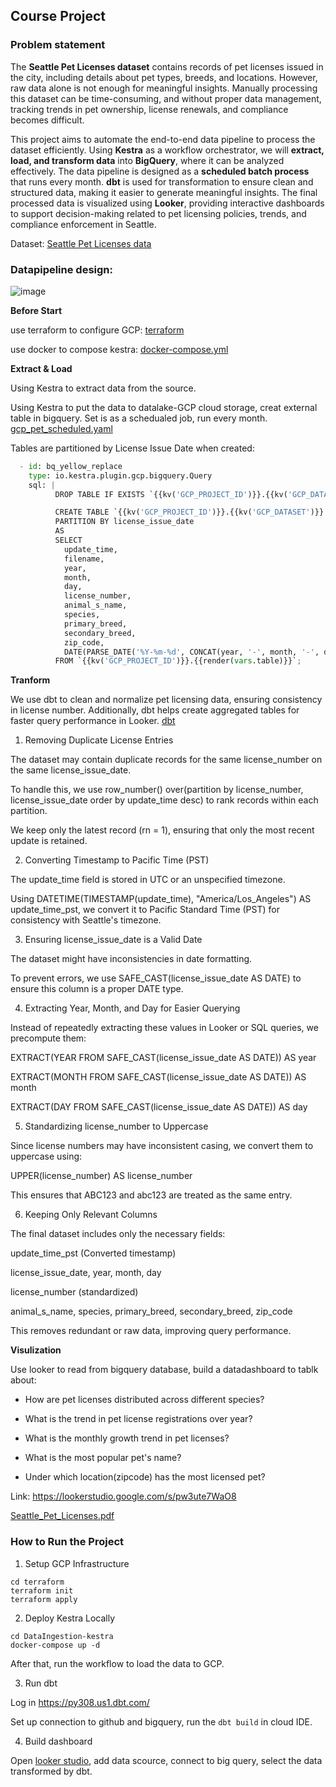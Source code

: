 
## Course Project

### Problem statement

The **Seattle Pet Licenses dataset** contains records of pet licenses issued in the city, including details about pet types, breeds, and locations. However, raw data alone is not enough for meaningful insights. Manually processing this dataset can be time-consuming, and without proper data management, tracking trends in pet ownership, license renewals, and compliance becomes difficult.

This project aims to automate the end-to-end data pipeline to process the dataset efficiently. Using **Kestra** as a workflow orchestrator, we will **extract, load, and transform data** into **BigQuery**, where it can be analyzed effectively. The data pipeline is designed as a **scheduled batch process** that runs every month. **dbt** is used for transformation to ensure clean and structured data, making it easier to generate meaningful insights. The final processed data is visualized using **Looker**, providing interactive dashboards to support decision-making related to pet licensing policies, trends, and compliance enforcement in Seattle.

Dataset: [Seattle Pet Licenses data](https://data.seattle.gov/City-Administration/Seattle-Pet-Licenses/jguv-t9rb/about_data)

### Datapipeline design:

![image](https://github.com/user-attachments/assets/4112d870-2f02-4b3d-9925-0861cff232aa)

**Before Start**

use terraform to configure GCP: [terraform](https://github.com/yvt-ee/data-engineering-zoomcamp/tree/main/Project/terraform)

use docker to compose kestra: [docker-compose.yml](https://github.com/yvt-ee/data-engineering-zoomcamp/blob/main/Project/DataIngestion-kestra/docker-compose.yml)

**Extract & Load**

Using Kestra to extract data from the source.

Using Kestra to put the data to datalake-GCP cloud storage, creat external table in bigquery. Set is as a schedualed job, run every month. [gcp_pet_scheduled.yaml](https://github.com/yvt-ee/data-engineering-zoomcamp/blob/main/Project/DataIngestion-kestra/gcp_pet_scheduled.yaml)

Tables are partitioned by License Issue Date when created:

```python
  - id: bq_yellow_replace
    type: io.kestra.plugin.gcp.bigquery.Query
    sql: |
          DROP TABLE IF EXISTS `{{kv('GCP_PROJECT_ID')}}.{{kv('GCP_DATASET')}}.pet_licensesdata`;

          CREATE TABLE `{{kv('GCP_PROJECT_ID')}}.{{kv('GCP_DATASET')}}.pet_licensesdata`
          PARTITION BY license_issue_date
          AS
          SELECT
            update_time,
            filename,
            year,
            month,
            day,
            license_number,
            animal_s_name,
            species,
            primary_breed,
            secondary_breed,
            zip_code,
            DATE(PARSE_DATE('%Y-%m-%d', CONCAT(year, '-', month, '-', day))) AS license_issue_date
          FROM `{{kv('GCP_PROJECT_ID')}}.{{render(vars.table)}}`;
```

**Tranform**

We use dbt to clean and normalize pet licensing data, ensuring consistency in license number. Additionally, dbt helps create aggregated tables for faster query performance in Looker. [dbt](https://github.com/yvt-ee/data-engineering-zoomcamp/tree/main/Project/dbt)

1. Removing Duplicate License Entries
   
The dataset may contain duplicate records for the same license_number on the same license_issue_date.

To handle this, we use row_number() over(partition by license_number, license_issue_date order by update_time desc) to rank records within each partition.

We keep only the latest record (rn = 1), ensuring that only the most recent update is retained.

2. Converting Timestamp to Pacific Time (PST)
   
The update_time field is stored in UTC or an unspecified timezone.

Using DATETIME(TIMESTAMP(update_time), "America/Los_Angeles") AS update_time_pst, we convert it to Pacific Standard Time (PST) for consistency with Seattle's timezone.

3. Ensuring license_issue_date is a Valid Date
   
The dataset might have inconsistencies in date formatting.

To prevent errors, we use SAFE_CAST(license_issue_date AS DATE) to ensure this column is a proper DATE type.

4. Extracting Year, Month, and Day for Easier Querying
   
Instead of repeatedly extracting these values in Looker or SQL queries, we precompute them:

EXTRACT(YEAR FROM SAFE_CAST(license_issue_date AS DATE)) AS year

EXTRACT(MONTH FROM SAFE_CAST(license_issue_date AS DATE)) AS month

EXTRACT(DAY FROM SAFE_CAST(license_issue_date AS DATE)) AS day

5. Standardizing license_number to Uppercase
   
Since license numbers may have inconsistent casing, we convert them to uppercase using:

UPPER(license_number) AS license_number

This ensures that ABC123 and abc123 are treated as the same entry.

6. Keeping Only Relevant Columns
   
The final dataset includes only the necessary fields:

update_time_pst (Converted timestamp)

license_issue_date, year, month, day

license_number (standardized)

animal_s_name, species, primary_breed, secondary_breed, zip_code

This removes redundant or raw data, improving query performance.


**Visulization**

Use looker to read from bigquery database, build a datadashboard to tablk about: 

- How are pet licenses distributed across different species? 

- What is the trend in pet license registrations over year?

- What is the monthly growth trend in pet licenses?

- What is the most popular pet's name?

- Under which location(zipcode) has the most licensed pet?

Link: https://lookerstudio.google.com/s/pw3ute7WaO8

[Seattle_Pet_Licenses.pdf](https://github.com/yvt-ee/data-engineering-zoomcamp/blob/main/Project/Seattle_Pet_Licenses.pdf)

### How to Run the Project

1. Setup GCP Infrastructure
```
cd terraform
terraform init
terraform apply
```

2. Deploy Kestra Locally
```
cd DataIngestion-kestra
docker-compose up -d
```
After that, run the workflow to load the data to GCP.

3. Run dbt
   
Log in https://py308.us1.dbt.com/

Set up connection to github and bigquery, run the ```dbt build``` in cloud IDE.

4. Build dashboard

Open [looker studio](https://lookerstudio.google.com/), add data scource, connect to big query, select the data transformed by dbt.

